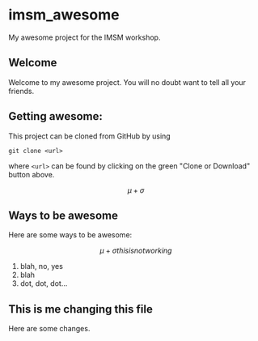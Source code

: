 # imsm_awesome
My awesome project for the IMSM workshop.

## Welcome
Welcome to my awesome project. You will no doubt want to tell all your friends.

## Getting awesome:
This project can be cloned from GitHub by using
```
git clone <url>
```
where `<url>` can be found by clicking on the green "Clone or Download" button above.

$$
\mu + \sigma
$$

## Ways to be awesome
Here are some ways to be awesome:

$$
\mu + \sigma this is not working
$$
1. blah, no, yes
1. blah
1. dot, dot, dot...

## This is me changing this file
Here are some changes.
